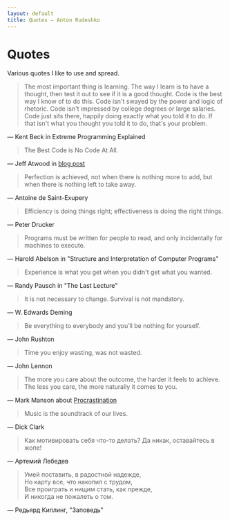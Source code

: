 ```yaml
---
layout: default
title: Quotes — Anton Rudeshko
---
```


# Quotes

Various quotes I like to use and spread.

> The most important thing is learning. The way I learn is to have a thought, then test it out to see if it is a good
thought. Code is the best way I know of to do this. Code isn't swayed by the power and logic of rhetoric. Code isn't
impressed by college degrees or large salaries. Code just sits there, happily doing exactly what you told it to do.
If that isn't what you thought you told it to do, that's your problem.

— Kent Beck in Extreme Programming Explained

> The Best Code is No Code At All.

— Jeff Atwood in [blog post](http://blog.codinghorror.com/the-best-code-is-no-code-at-all/)

> Perfection is achieved, not when there is nothing more to add, but when there is nothing left to take away.

— Antoine de Saint-Exupery

> Efficiency is doing things right; effectiveness is doing the right things.

— Peter Drucker

> Programs must be written for people to read, and only incidentally for machines to execute.

— Harold Abelson in "Structure and Interpretation of Computer Programs"

> Experience is what you get when you didn't get what you wanted.

— Randy Pausch in "The Last Lecture"

> It is not necessary to change. Survival is not mandatory.

— W. Edwards Deming

> Be everything to everybody and you’ll be nothing for yourself.

— John Rushton

> Time you enjoy wasting, was not wasted.

— John Lennon

> The more you care about the outcome, the harder it feels to achieve. The less you care, the more naturally it comes to you.

— Mark Manson about [Procrastination](http://markmanson.net/procrastination)

> Music is the soundtrack of our lives.

— Dick Clark

> Как мотивировать себя что-то делать? Да никак, оставайтесь в жопе!

— Артемий Лебедев

> Умей поставить, в радостной надежде,<br>
> Но карту все, что накопил с трудом,<br>
> Все проиграть и нищим стать, как прежде,<br>
> И никогда не пожалеть о том.

— Редьярд Киплинг, "Заповедь"

